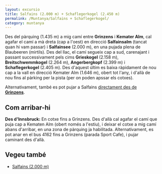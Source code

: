 ```yaml
---
layout: excursio
title: Salfains (2.000 m) + Schaflegerkogel (2.450 m)
permalink: /Muntanya/Salfains + Schaflegerkogel/
category: muntanya
---
```


Des del pàrquing (1.435 m) a mig camí entre **Grinzens** i **Kemater Alm**, cal
agafar el camí a mà dreta (cap a l'oest) en direcció **Salfainsalm** (tancat quan
hi vam passar) i **Salfainsee** (2.000 m), en una pujada plena de Blaubeeren
(mirtils). Des del llac, el camí segueix cap a sud, carenajant i passant
successivament pels cims **Grieskogel** (2.158 m), **Breitschwemmkogel** (2.264 m),
**Angerbergkopf** (2.399 m) i **Schaflegerkogel** (2.405 m). Des d'aquest últim es
baixa ràpidament de nou cap a la vall en direcció Kemater Alm (1.646 m), obert
tot l'any, i d'allà de nou fins al pàrking per la pista (per on poden apssar
els cotxes).

Alternativament, també es pot pujar a Salfains [directament des de
**Grinzens**]({{site.baseurl}}/muntanya/Salfains/).

## Com arribar-hi

**Des d'Innsbruck:** En cotxe fins a Grinzens. Des d'allà cal agafar el camí que
puja cap a Kematen Alm (obert només a l'estiu), i deixar el cotxe a mig camí
abans d'arribar, en una zona de pàrquing ja habilitada. Alternativament, es
pot anar en el bus 4162 fins a Grinzens (parada Sport Cafe), i pujar caminant
des d'allà.

## Vegeu també

* [Salfains (2.000 m)]({{site.baseurl}}/muntanya/Salfains/)
